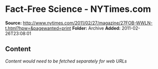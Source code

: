 # Fact-Free Science - NYTimes.com

**Source:** http://www.nytimes.com/2011/02/27/magazine/27FOB-WWLN-t.html?hpw=&pagewanted=print
**Folder:** Archive
**Added:** 2011-02-26T23:08:01




## Content
*Content would need to be fetched separately for web URLs*
